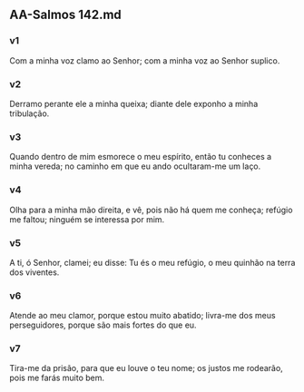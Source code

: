 ## AA-Salmos 142.md
### v1
 Com a minha voz clamo ao Senhor; com a minha voz ao Senhor suplico.
### v2
 Derramo perante ele a minha queixa; diante dele exponho a minha tribulação.
### v3
 Quando dentro de mim esmorece o meu espírito, então tu conheces a minha vereda; no caminho em que eu ando ocultaram-me um laço.
### v4
 Olha para a minha mão direita, e vê, pois não há quem me conheça; refúgio me faltou; ninguém se interessa por mim.
### v5
 A ti, ó Senhor, clamei; eu disse: Tu és o meu refúgio, o meu quinhão na terra dos viventes.
### v6
 Atende ao meu clamor, porque estou muito abatido; livra-me dos meus perseguidores, porque são mais fortes do que eu.
### v7
 Tira-me da prisão, para que eu louve o teu nome; os justos me rodearão, pois me farás muito bem.
